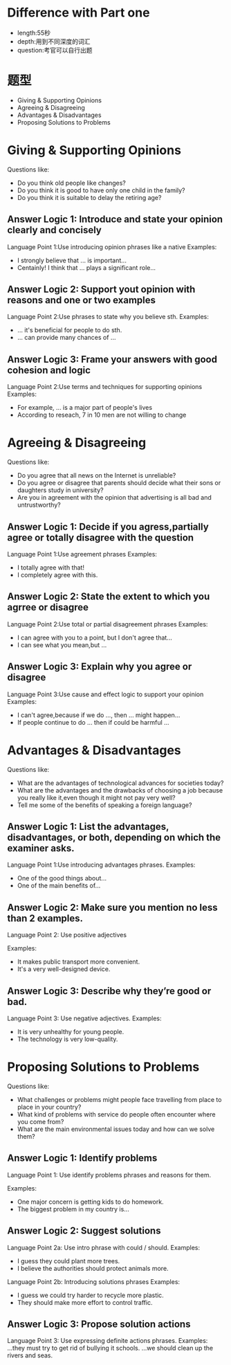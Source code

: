 # Difference with Part one

* length:55秒
* depth:用到不同深度的词汇
* question:考官可以自行出题

# 题型

* Giving & Supporting Opinions
* Agreeing & Disagreeing
* Advantages & Disadvantages
* Proposing Solutions to Problems

# Giving & Supporting Opinions

Questions like:

* Do you think old people like changes?
* Do you think it is good to have only one child in the family?
* Do you think it is suitable to delay the retiring age?

## Answer Logic 1: Introduce and state your opinion clearly and concisely

Language Point 1:Use introducing opinion phrases like a native
Examples:
* I strongly believe that ... is important...
* Centainly! I think that ... plays a significant role...

## Answer Logic 2: Support yout opinion with reasons and one or two examples

Language Point 2:Use phrases to state why you believe sth.
Examples:
* ... it's beneficial for people to do sth.
* ... can provide many chances of ...

## Answer Logic 3: Frame your answers with good cohesion and logic

Language Point 2:Use terms and techniques for supporting opinions
Examples:
* For example, ... is a major part of people's lives
* According to reseach, 7 in 10 men are not willing to change

# Agreeing & Disagreeing

Questions like:

* Do you agree that all news on the Internet is unreliable?
* Do you agree or disagree that parents should decide what their sons or daughters study in university?
* Are you in agreement with the opinion that advertising is all bad and untrustworthy?

## Answer Logic 1: Decide if you agress,partially agree or totally disagree with the question

Language Point 1:Use agreement phrases
Examples:
* I totally agree with that!
* I completely agree with this.

## Answer Logic 2: State the extent to which you agrree or disagree

Language Point 2:Use total or partial disagreement phrases
Examples:
* I can agree with you to a point, but I don't agree that...
* I can see what you mean,but ...

## Answer Logic 3: Explain why you agree or disagree

Language Point 3:Use cause and effect logic to support your opinion
Examples:
* I can't agree,because if we do ..., then ... might happen...
* If people continue to do ... then if could be harmful ...

# Advantages & Disadvantages

Questions like:

* What are the advantages of technological advances for societies today?
* What are the advantages and the drawbacks of choosing a job because you really like it,even though it might not pay very well?
* Tell me some of the benefits of speaking a foreign language?

## Answer Logic 1: List the advantages, disadvantages, or both, depending on which the examiner asks.

Language Point 1:Use introducing advantages phrases.
Examples: 
* One of the good things about...
* One of the main benefits of...

## Answer Logic 2: Make sure you mention no less than 2 examples.

Language Point 2: Use positive adjectives

Examples: 
* It makes public transport more convenient.
* It's a very well-designed device.

## Answer Logic 3: Describe why they’re good or bad.

Language Point 3: Use negative adjectives.
Examples: 
* It is very unhealthy for young people.
* The technology is very low-quality.

# Proposing Solutions to Problems

Questions like:

* What challenges or problems might people face travelling from place to place in your country?
* What kind of problems with service do people often encounter where you come from?
* What are the main environmental issues today and how can we solve them?

## Answer Logic 1: Identify problems

Language Point 1: Use identify problems phrases and reasons for them.

Examples: 

* One major concern is getting kids to do homework.
* The biggest problem in my country is...

## Answer Logic 2: Suggest solutions

Language Point 2a: Use intro phrase with could / should.
Examples: 
* I guess they could plant more trees.
* I believe the authorities should protect animals more.

Language Point 2b: Introducing solutions phrases
Examples: 
* I guess we could try harder to recycle more plastic.
* They should make more effort to control traffic.

## Answer Logic 3: Propose solution actions

Language Point 3: Use expressing definite actions phrases.
Examples: ...they must try to get rid of bullying it schools.
...we should clean up the rivers and
seas.

